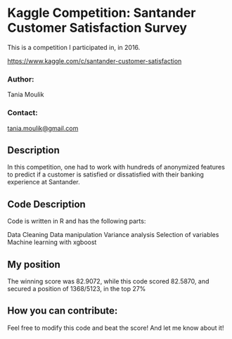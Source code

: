 # Kaggle Competition: Santander Customer Satisfaction Survey

This is a competition I participated in, in 2016.

https://www.kaggle.com/c/santander-customer-satisfaction

### Author:
Tania Moulik

### Contact:
tania.moulik@gmail.com

## Description
In this competition, one had to work with hundreds of anonymized features to predict if a customer 
is satisfied or dissatisfied with their banking experience at Santander.

## Code Description
Code is written in R and has the following parts:

Data Cleaning
Data manipulation
Variance analysis
Selection of variables
Machine learning with xgboost

## My position
The winning score was 82.9072, while this code scored 82.5870, and secured a position
of 1368/5123, in the top 27%

## How you can contribute:
Feel free to modify this code and beat the score! And let me know about it!
